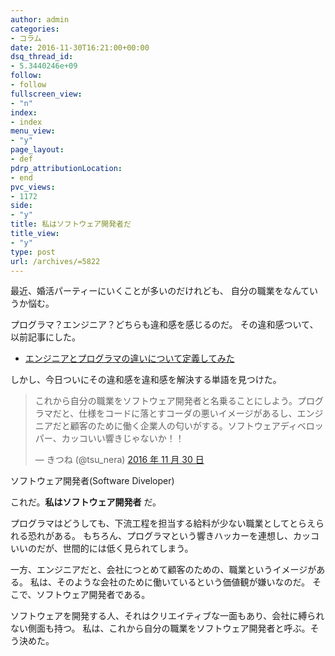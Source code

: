 ```yaml
---
author: admin
categories:
- コラム
date: 2016-11-30T16:21:00+00:00
dsq_thread_id:
- 5.3440246e+09
follow:
- follow
fullscreen_view:
- "n"
index:
- index
menu_view:
- "y"
page_layout:
- def
pdrp_attributionLocation:
- end
pvc_views:
- 1172
side:
- "y"
title: 私はソフトウェア開発者だ
title_view:
- "y"
type: post
url: /archives/=5822
---
```


最近、婚活パーティーにいくことが多いのだけれども、 自分の職業をなんていうか悩む。 

プログラマ？エンジニア？どちらも違和感を感じるのだ。 その違和感ついて、以前記事にした。 

<ul class="org-ul">
  <li>
    <a href="https://futurismo.biz/archives/1998">エンジニアとプログラマの違いについて定義してみた</a>
  </li>
</ul>

しかし、今日ついにその違和感を違和感を解決する単語を見つけた。 

<blockquote class="twitter-tweet" data-lang="ja">
  <p lang="ja" dir="ltr">
    これから自分の職業をソフトウェア開発者と名乗ることにしよう。プログラマだと、仕様をコードに落とすコーダの悪いイメージがあるし、エンジニアだと顧客のために働く企業人の匂いがする。ソフトウェアディベロッパー、カッコいい響きじゃないか！！
  </p>
  
  <p>
    &mdash; きつね (@tsu_nera) <a href="https://twitter.com/tsu_nera/status/803963635902992384">2016 年 11 月 30 日</a>
  </p>
</blockquote>



ソフトウェア開発者(Software Diveloper) 

これだ。**私はソフトウェア開発者** だ。 

プログラマはどうしても、下流工程を担当する給料が少ない職業としてとらえられる恐れがある。 もちろん、プログラマという響きハッカーを連想し、カッコいいのだが、世間的には低く見られてしまう。 

一方、エンジニアだと、会社につとめて顧客のための、職業というイメージがある。 私は、そのような会社のために働いているという価値観が嫌いなのだ。 そこで、ソフトウェア開発者である。 

ソフトウェアを開発する人、それはクリエイティブな一面もあり、会社に縛られない側面も持つ。 私は、これから自分の職業をソフトウェア開発者と呼ぶ。そう決めた。